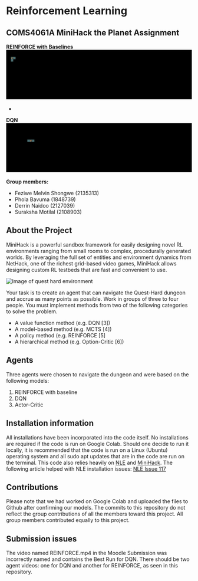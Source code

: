 # Reinforcement Learning
## COMS4061A MiniHack the Planet Assignment

**REINFORCE with Baselines**
![](https://github.com/Harushii18/RLAssignment/blob/main/REINFORCE.gif)

-


**DQN**
![](https://github.com/Harushii18/RLAssignment/blob/main/DQN%20GIF.gif)



**Group members:**
- Feziwe Melvin Shongwe (2135313)
- Phola Bavuma (1848739)
- Derrin Naidoo (2127039)
- Suraksha Motilal (2108903)

## About the Project

MiniHack is a powerful sandbox framework for easily designing novel RL environments ranging from small rooms to complex, procedurally generated worlds. By leveraging the full set of entities and environment dynamics from NetHack, one of the richest grid-based video games, MiniHack allows designing custom RL testbeds that are fast and convenient to use.

![Image of quest hard environment](https://minihack.readthedocs.io/en/latest/_images/quest_hard.png)

Your task is to create an agent that can navigate the Quest-Hard dungeon
and accrue as many points as possible. Work in groups of three to four
people. You must implement methods from two of the following categories
to solve the problem.
- A value function method (e.g. DQN [3])
- A model-based method (e.g. MCTS [4])
- A policy method (e.g. REINFORCE [5]
- A hierarchical method (e.g. Option-Critic [6])

## Agents

Three agents were chosen to navigate the dungeon and were based on the following models:
<ol>

<li> REINFORCE with baseline
<li> DQN
<li> Actor-Critic

</ol>

## Installation information

All installations have been incorporated into the code itself. No installations are required if the code is run on Google Colab. Should one decide to run it locally, it is recommended that the code is run on a Linux (Ubuntu) operating system and all sudo apt updates that are in the code are run on the terminal. This code also relies heavily on [NLE](https://github.com/facebookresearch/nle) and [MiniHack](https://github.com/facebookresearch/minihack). The following article helped with NLE installation issues: [NLE Issue 117](https://github.com/facebookresearch/nle/issues/117) 


## Contributions

Please note that we had worked on Google Colab and uploaded the files to Github after confirming our models. The commits to this repository do not reflect the group contributions of all the members toward this project. All group members contributed equally to this project.

## Submission issues

The video named REINFORCE.mp4 in the Moodle Submission was incorrectly named and contains the Best Run for DQN. There should be two agent videos: one for DQN and another for REINFORCE, as seen in this repository.
